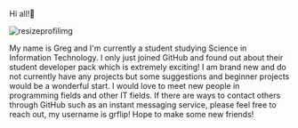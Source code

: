 Hi all!👋

![resizeprofilimg](https://github.com/grflip/grflip/assets/73009416/82ac1ad5-2e8c-4566-9de9-875e341e070a)

My name is Greg and I'm currently a student studying Science in Information Technology.
I only just joined GitHub and found out about their student developer pack which is extremely exciting!
I am brand new and do not currently have any projects but some suggestions and beginner projects would be a wonderful start.
I would love to meet new people in programming fields and other IT fields.
If there are ways to contact others through GitHub such as an instant messaging service, please feel free to reach out, my username is grflip!
Hope to make some new friends!

